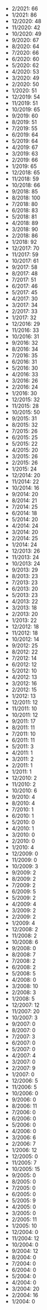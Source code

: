 *  2/2021: 66
*  1/2021: 86
*  12/2020: 48
*  11/2020: 42
*  10/2020: 49
*  9/2020: 67
*  8/2020: 64
*  7/2020: 66
*  6/2020: 60
*  5/2020: 62
*  4/2020: 53
*  3/2020: 49
*  2/2020: 50
*  1/2020: 51
*  12/2019: 54
*  11/2019: 51
*  10/2019: 65
*  9/2019: 60
*  8/2019: 51
*  7/2019: 55
*  6/2019: 64
*  5/2019: 64
*  4/2019: 67
*  3/2019: 63
*  2/2019: 66
*  1/2019: 65
*  12/2018: 65
*  11/2018: 59
*  10/2018: 66
*  9/2018: 85
*  8/2018: 100
*  7/2018: 80
*  6/2018: 83
*  5/2018: 81
*  4/2018: 89
*  3/2018: 90
*  2/2018: 86
*  1/2018: 92
*  12/2017: 70
*  11/2017: 59
*  10/2017: 61
*  9/2017: 58
*  8/2017: 48
*  7/2017: 51
*  6/2017: 46
*  5/2017: 45
*  4/2017: 30
*  3/2017: 34
*  2/2017: 33
*  1/2017: 32
*  12/2016: 29
*  11/2016: 33
*  10/2016: 31
*  9/2016: 32
*  8/2016: 34
*  7/2016: 35
*  6/2016: 31
*  5/2016: 30
*  4/2016: 33
*  3/2016: 26
*  2/2016: 24
*  1/2016: 30
*  12/2015: 32
*  11/2015: 28
*  10/2015: 50
*  9/2015: 31
*  8/2015: 32
*  7/2015: 26
*  6/2015: 25
*  5/2015: 22
*  4/2015: 20
*  3/2015: 26
*  2/2015: 26
*  1/2015: 24
*  12/2014: 20
*  11/2014: 22
*  10/2014: 16
*  9/2014: 20
*  8/2014: 21
*  7/2014: 25
*  6/2014: 18
*  5/2014: 20
*  4/2014: 24
*  3/2014: 20
*  2/2014: 25
*  1/2014: 24
*  12/2013: 26
*  11/2013: 24
*  10/2013: 24
*  9/2013: 29
*  8/2013: 23
*  7/2013: 23
*  6/2013: 20
*  5/2013: 23
*  4/2013: 22
*  3/2013: 18
*  2/2013: 20
*  1/2013: 22
*  12/2012: 18
*  11/2012: 18
*  10/2012: 14
*  9/2012: 25
*  8/2012: 22
*  7/2012: 14
*  6/2012: 12
*  5/2012: 10
*  4/2012: 13
*  3/2012: 16
*  2/2012: 15
*  1/2012: 13
*  12/2011: 12
*  11/2011: 10
*  10/2011: 12
*  9/2011: 17
*  8/2011: 11
*  7/2011: 10
*  6/2011: 11
*  5/2011: 3
*  4/2011: 1
*  3/2011: 2
*  2/2011: 1
*  1/2011: 1
*  12/2010: 2
*  11/2010: 2
*  10/2010: 6
*  9/2010: 4
*  8/2010: 4
*  7/2010: 1
*  6/2010: 1
*  5/2010: 0
*  4/2010: 1
*  3/2010: 0
*  2/2010: 0
*  1/2010: 4
*  12/2009: 0
*  11/2009: 0
*  10/2009: 3
*  9/2009: 2
*  8/2009: 2
*  7/2009: 2
*  6/2009: 5
*  5/2009: 2
*  4/2009: 4
*  3/2009: 2
*  2/2009: 2
*  1/2009: 4
*  12/2008: 2
*  11/2008: 2
*  10/2008: 6
*  9/2008: 0
*  8/2008: 7
*  7/2008: 2
*  6/2008: 2
*  5/2008: 5
*  4/2008: 0
*  3/2008: 10
*  2/2008: 3
*  1/2008: 5
*  12/2007: 12
*  11/2007: 20
*  10/2007: 3
*  9/2007: 0
*  8/2007: 0
*  7/2007: 3
*  6/2007: 0
*  5/2007: 0
*  4/2007: 4
*  3/2007: 0
*  2/2007: 9
*  1/2007: 0
*  12/2006: 5
*  11/2006: 5
*  10/2006: 0
*  9/2006: 0
*  8/2006: 11
*  7/2006: 0
*  6/2006: 0
*  5/2006: 0
*  4/2006: 0
*  3/2006: 6
*  2/2006: 7
*  1/2006: 12
*  12/2005: 0
*  11/2005: 7
*  10/2005: 15
*  9/2005: 0
*  8/2005: 0
*  7/2005: 0
*  6/2005: 0
*  5/2005: 9
*  4/2005: 0
*  3/2005: 0
*  2/2005: 11
*  1/2005: 10
*  12/2004: 0
*  11/2004: 12
*  10/2004: 0
*  9/2004: 12
*  8/2004: 0
*  7/2004: 0
*  6/2004: 0
*  5/2004: 0
*  4/2004: 0
*  3/2004: 20
*  2/2004: 16
*  1/2004: 0